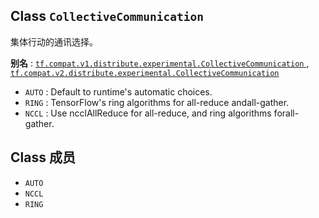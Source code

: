 

## Class  `CollectiveCommunication` 
集体行动的通讯选择。

**别名** : [ `tf.compat.v1.distribute.experimental.CollectiveCommunication` ](/api_docs/python/tf/distribute/experimental/CollectiveCommunication), [ `tf.compat.v2.distribute.experimental.CollectiveCommunication` ](/api_docs/python/tf/distribute/experimental/CollectiveCommunication)

-  `AUTO` : Default to runtime's automatic choices.
-  `RING` : TensorFlow's ring algorithms for all-reduce andall-gather.
-  `NCCL` : Use ncclAllReduce for all-reduce, and ring algorithms forall-gather.


## Class 成员
-  `AUTO`  []()
-  `NCCL`  []()
-  `RING`  []()
